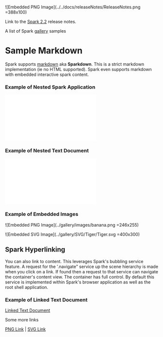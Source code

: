 ![Embedded PNG Image](../../docs/releaseNotes/ReleaseNotes.png =388x100)

Link to the [Spark 2.2](../../docs/releaseNotes/Release_2.2.md) release notes.

A list of Spark [gallery](../gallery/gallery.md) samples

# Sample Markdown
Spark supports [markdown](markdown.md) aka **Sparkdown**.  This is a strict markdown implementation (ie no HTML supported).  Spark even supports markdown with embedded interactive spark content.

### Example of Nested Spark Application
![Embedded Spark Application](../gallery/picturepile2.js)

### Example of Nested Text Document
![Embedded Text Document](loremipsum.txt)

### Example of Embedded Images

![Embedded PNG Image](../gallery/images/banana.png =246x255)

![Embedded SVG Image](../gallery/SVG/Tiger/Tiger.svg =400x300)

## Spark Hyperlinking
You can also link to content.  This leverages Spark's bubbling service feature.  A request for the '.navigate" service up the scene hierarchy is made when you click on a link.  If found then a request to that service can navigate the container's content view. The container has full control.  By default this service is implemented within Spark's browser application as well as the root shell application.

### Example of Linked Text Document
[Linked Text Document](loremipsum.txt)

Some more links

[PNG Link](../gallery/images/banana.png) | [SVG Link](../gallery/SVG/Tiger/Tiger.svg)





